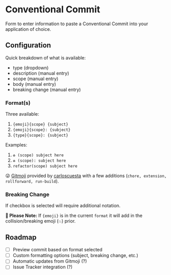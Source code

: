 # Conventional Commit

Form to enter information to paste a Conventional Commit into your application of choice.

## Configuration

Quick breakdown of what is available:

- type (dropdown)
- description (manual entry)
- scope (manual entry)
- body (manual entry)
- breaking change (manual entry)

### Format(s)

Three available:

1. `{emoji}{scope} {subject}`
1. `{emoji}{scope}: {subject}`
1. `{type}{scope}: {subject}`

Examples:

1. `♻️ (scope) subject here`
1. `♻️ (scope): subject here`
1. `refactor(scope) subject here`

😜 [Gitmoji](https://gitmoji.dev/) provided by [carloscuesta](https://github.com/carloscuesta/gitmoji) with a few additions (`chore, extension, rollforward, run-build`).

### Breaking Change

If checkbox is selected will require additional notation.

**📝️ Please Note:** If `{emoji}` is in the current `format` it will add in the collision/breaking emoji (`💥️`) prior.

## Roadmap

- [ ] Preview commit based on format selected
- [ ] Custom formatting options (subject, breaking change, etc.)
- [ ] Automatic updates from Gitmoji (?)
- [ ] Issue Tracker integration (?)
